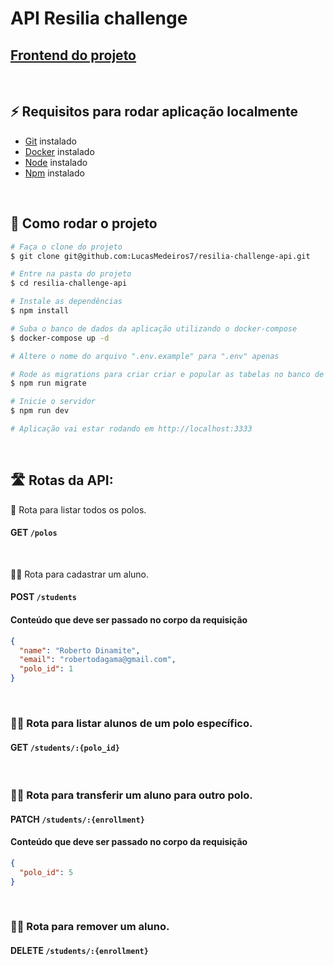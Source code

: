 # API Resilia challenge

## [Frontend do projeto](https://github.com/LucasMedeiros7/resilia-challenge-web)

<br/>

## ⚡ Requisitos para rodar aplicação localmente

- [Git](https://git-scm.com/) instalado
- [Docker](https://www.docker.com/) instalado
- [Node](https://node.js.org/) instalado
- [Npm](https://www.npmjs.com/) instalado

<br/>

## 🎡 Como rodar o projeto

```bash
# Faça o clone do projeto
$ git clone git@github.com:LucasMedeiros7/resilia-challenge-api.git

# Entre na pasta do projeto
$ cd resilia-challenge-api

# Instale as dependências
$ npm install

# Suba o banco de dados da aplicação utilizando o docker-compose
$ docker-compose up -d

# Altere o nome do arquivo ".env.example" para ".env" apenas

# Rode as migrations para criar criar e popular as tabelas no banco de dados
$ npm run migrate

# Inicie o servidor
$ npm run dev

# Aplicação vai estar rodando em http://localhost:3333
```

<br/>

## 🛣️ Rotas da API:

🏫 Rota para listar todos os polos.

#### GET `/polos`

<br/>

🧑‍🎓 Rota para cadastrar um aluno.

#### POST `/students`

#### Conteúdo que deve ser passado no corpo da requisição

```json
{
  "name": "Roberto Dinamite",
  "email": "robertodagama@gmail.com",
  "polo_id": 1
}
```

<br/>

### 🧑‍🎓 Rota para listar alunos de um polo específico.

#### GET `/students/:{polo_id}`

<br/>

### 🧑‍🎓 Rota para transferir um aluno para outro polo.

#### PATCH `/students/:{enrollment}`

#### Conteúdo que deve ser passado no corpo da requisição

```json
{
  "polo_id": 5
}
```

<br/>

### 🧑‍🎓 Rota para remover um aluno.

#### DELETE `/students/:{enrollment}`
